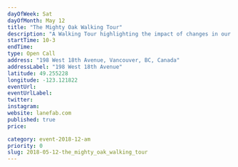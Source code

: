 ```yaml
---
dayOfWeek: Sat
dayOfMonth: May 12
title: "The Mighty Oak Walking Tour"
description: "A Walking Tour highlighting the impact of changes in our community resulting from the construction of Laneway Houses and Passive Houses. We will meet at the Mighty Oak Groceries (198 West 18th Avenue) to showcase an outstanding community gathering place. Coffee and treats will be included in the tour fee. Outside the Mighty Oak will be a renovated Airstream Trailer for you to tour. The walk will start with the tour of 2-3 Laneway Houses and a completed Passive House. Your tour guide is Jill Leversage - a homeowner who just moved into this community."
startTime: 10-3
endTime: 
type: Open Call
address: "198 West 18th Avenue, Vancouver, BC, Canada"
addressLabel: "198 West 18th Avenue"
latitude: 49.255228
longitude: -123.121822
eventUrl: 
eventUrlLabel: 
twitter: 
instagram: 
website: lanefab.com
published: true
price: 

category: event-2018-12-am
priority: 0
slug: 2018-05-12-the_mighty_oak_walking_tour
---
```

